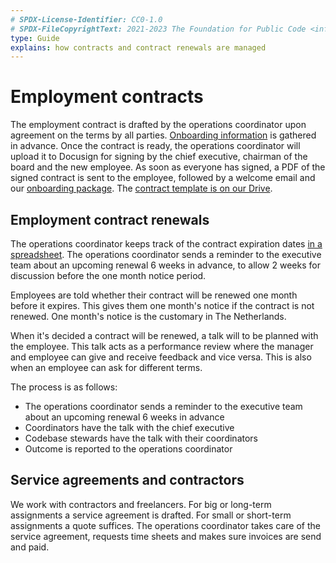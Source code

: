 ```yaml
---
# SPDX-License-Identifier: CC0-1.0
# SPDX-FileCopyrightText: 2021-2023 The Foundation for Public Code <info@publiccode.net>
type: Guide
explains: how contracts and contract renewals are managed
---
```


# Employment contracts

The employment contract is drafted by the operations coordinator upon agreement on the terms by all parties.
[Onboarding information](onboarding.md) is gathered in advance.
Once the contract is ready, the operations coordinator will upload it to Docusign for signing by the chief executive, chairman of the board and the new employee.
As soon as everyone has signed, a PDF of the signed contract is sent to the employee, followed by a welcome email and our [onboarding package](onboarding.md).
The [contract template is on our Drive](https://docs.google.com/document/d/1MQjkagZOo7gHPb1QLfuZUaYzIGVC47r1/edit).

## Employment contract renewals

The operations coordinator keeps track of the contract expiration dates [in a spreadsheet](https://docs.google.com/spreadsheets/d/1isVOEetjiaLKMxJHPGPusnBLORxjHUc_/edit#gid=21927936).
The operations coordinator sends a reminder to the executive team about an upcoming renewal 6 weeks in advance, to allow 2 weeks for discussion before the one month notice period.

Employees are told whether their contract will be renewed one month before it expires.
This gives them one month's notice if the contract is not renewed. One month's notice is the customary in The Netherlands.

When it's decided a contract will be renewed, a talk will to be planned with the employee.
This talk acts as a performance review where the manager and employee can give and receive feedback and vice versa.
This is also when an employee can ask for different terms.

The process is as follows:

* The operations coordinator sends a reminder to the executive team about an upcoming renewal 6 weeks in advance
* Coordinators have the talk with the chief executive
* Codebase stewards have the talk with their coordinators
* Outcome is reported to the operations coordinator

## Service agreements and contractors

We work with contractors and freelancers. For big or long-term assignments a service agreement is drafted.
For small or short-term assignments a quote suffices.
The operations coordinator takes care of the service agreement, requests time sheets and makes sure invoices are send and paid.
